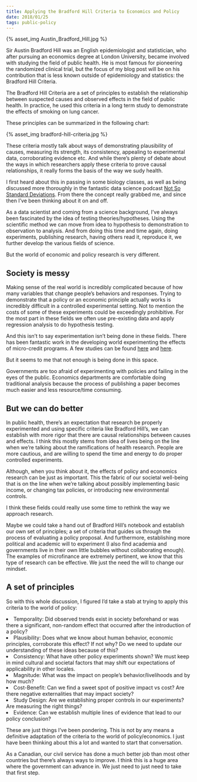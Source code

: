 ```yaml
---
title: Applying the Bradford Hill Criteria to Economics and Policy
date: 2018/01/25
tags: public-policy
---
```


{% asset_img Austin_Bradford_Hill.jpg %}

Sir Austin Bradford Hill was an English epidemiologist and statistician, who after pursuing an economics degree at London University, became involved with studying the field of public health. He is most famous for pioneering the randomized clinical trial, but the focus of my blog post will be on his contribution that is less known outside of epidemiology and statistics: the Bradford Hill Criteria.

The Bradford Hill Criteria are a set of principles to establish the relationship between suspected causes and observed effects in the field of public health. In practice, he used this criteria in a long term study to demonstrate the effects of smoking on lung cancer.

These principles can be summarized in the following chart:

{% asset_img bradford-hill-criteria.jpg %}

These criteria mostly talk about ways of demonstrating plausibility of causes, measuring its strength, its consistency, appealing to experimental data, corroborating evidence etc. And while there’s plenty of debate about the ways in which researchers apply these criteria to prove causal relationships, it really forms the basis of the way we sudy health.

I first heard about this in passing in some biology classes, as well as being discussed more thoroughly in the fantastic data science podcast [Not So Standard Deviations](http://nssdeviations.com/). From there the concept really grabbed me, and since then I’ve been thinking about it on and off.

As a data scientist and coming from a science background, I’ve always been fascinated by the idea of testing theories/hypotheses. Using the scientific method we can move from idea to hypothesis to demonstration to observation to analysis. And from doing this time and time again, doing experiments, publishing research, having others read it, reproduce it, we further develop the various fields of science.

But the world of economic and policy research is very different.

## Society is messy

Making sense of the real world is incredibly complicated because of how many variables that change people’s behaviors and responses. Trying to demonstrate that a policy or an economic principle actually works is incredibly difficult in a controlled experimental setting. Not to mention the costs of some of these experiments could be exceedingly prohibitive. For the most part in these fields we often use pre-existing data and apply regression analysis to do hypothesis testing.

And this isn’t to say experimentation isn’t being done in these fields. There has been fantastic work in the developing world experimenting the effects of micro-credit programs. A few studies can be found [here](https://www.sciencedirect.com/science/article/pii/S0167268112001655) and [here](https://economics.mit.edu/files/11443).

But it seems to me that not enough is being done in this space.

Governments are too afraid of experimenting with policies and failing in the eyes of the public. Economics departments are comfortable doing traditional analysis because the process of publishing a paper becomes much easier and less resource/time consuming.

## But we can do better

In public health, there’s an expectation that research be properly experimented and using specific criteria like Bradford Hill’s, we can establish with more rigor that there are causal relationships between causes and effects. I think this mostly stems from idea of lives being on the line when we’re talking about the ramifications of health research. People are more cautious, and are willing to spend the time and energy to do proper controlled experiments.

Although, when you think about it, the effects of policy and economics research can be just as important. This the fabric of our societal well-being that is on the line when we’re talking about possibly implementing basic income, or changing tax policies, or introducing new environmental controls.

I think these fields could really use some time to rethink the way we approach research.

Maybe we could take a hand out of Bradford Hill’s notebook and establish our own set of principles; a set of criteria that guides us through the process of evaluating a policy proposal. And furthermore, establishing more political and academic will to experiment (I also find academia and governments live in their own little bubbles without collaborating enough). The examples of microfinance are extremely pertinent, we know that this type of research can be effective. We just the need the will to change our mindset.

## A set of principles

So with this whole discussion, I figured I’d take a stab at trying to apply this criteria to the world of policy:

<li>Temporality: Did observed trends exist in society beforehand or was there a significant, non-random effect that occurred after the introduction of a policy?
</li>
<li>Plausibility: Does what we know about human behavior, economic principles, corroborate this effect? If not why? Do we need to update our understanding of these ideas because of this?
</li>
<li>Consistency: What have other policy experiments shown? We must keep in mind cultural and societal factors that may shift our expectations of applicability in other locales.
</li>
<li>Magnitude: What was the impact on people’s behavior/livelihoods and by how much?
</li>
<li>Cost-Benefit: Can we find a sweet spot of positive impact vs cost? Are there negative externalities that may impact society?
</li>
<li>Study Design: Are we establishing proper controls in our experiments? Are measuring the right things?
</li>
<li>Evidence: Can we establish multiple lines of evidence that lead to our policy conclusion?
</li>

These are just things I’ve been pondering. This is not by any means a definitive adaptation of the criteria to the world of policy/economics. I just have been thinking about this a lot and wanted to start that conversation.

As a Canadian, our civil service has done a much better job than most other countries but there’s always ways to improve. I think this is a huge area where the government can advance in. We just need to just need to take that first step.
